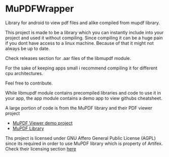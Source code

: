 # MuPDFWrapper
Library for android to view pdf files and alike compiled from mupdf library.

This project is made to be a library which you can instantly include into your project and used it without compiling. Since compiling it can be a huge pain if you dont have access to a linux machine.
 Because of that it might not always be up to date.
 
Check releases section for .aar files of the libmupdf module.

For the sake of keeping apps small i recommend compiling it for different cpu architectures.
 
Feel free to contribute.

While libmupdf module contains precompiled libraries and code to use it in your app, the app module contains a demo app to view githubs cheatsheet.

A large portion of code is from the MuPDF library and their PDF viewer project
* [MuPDF Viewer demo project](https://github.com/ArtifexSoftware/mupdf-android-viewer-nui)
* [MuPDF Library](https://github.com/ArtifexSoftware/mupdf)

Ths project is licensed under GNU Affero General Public License (AGPL) since its required in order to use MuPDF library which is property of Artifex.
Check their licensing section [here](http://artifex.com/licensing/)

